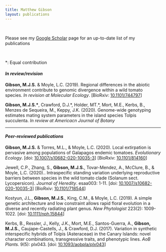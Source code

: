 ```yaml
---
title: Matthew Gibson
layout: publications
---
```

<br>

Please see my <a href="https://scholar.google.com/citations?user=EmLgNEEAAAAJ&hl=en">Google Scholar</a> page for an up-to-date list of my publications

<br>


\*: Equal contribution

#### *In review/revision*


**Gibson, M.J.S.** & Moyle, L.C. (2019). Regional differences in the abiotic environment contribute to genomic divergence within a wild tomato species. *In revision at Molecular Ecology*. [BioRxiv: <a href="https://doi.org/10.1101/744797">10.1101/744797</a>]

**Gibson, M.J.S.\***, Crawford, D.J.\*, Holder, MT.\*, Mort, M.E., Kerbs, B., Menzes de Sequeira, M., Keppy, J.K. (2020). Genome-wide genotyping estimates mating system parameters in the island species Tolpis succulenta. *In review at Americacn Journal of Botany*

<hr>

#### *Peer-reviewed publications*

**Gibson, M.J.S.** & Torres, M.L., & Moyle, L.C. (2020). Local extirpation is pervasive among populations of Galapagos endemic tomatoes. *Evolutionary Ecology*. [doi: <a href="https://doi.org/10.1007/s10682-020-10035-3">10.1007/s10682-020-10035-3</a>]  [BioRxiv: <a href="https://doi.org/10.1101/814160">10.1101/814160</a>]

Jewell, C.P., Zhang, S., **Gibson, M.J.S.**, Tovar-Mendez, A., McClure, B., & Moyle, L.C. (2020).. Intraspecific standing variation underlying reproductive barriers between species in the wild tomato clade (Solanum sect. Lycopersicon). *Journal of Heredity*. esaa003: 1-11. [doi: <a href="https://doi.org/10.1093/jhered/esaa003">10.1007/s10682-020-10035-3</a>]  [BioRxiv: <a href="https://doi.org/10.1101/718544">10.1101/718544</a>]

Kostyun, J.L., **Gibson, M.J.S.**, King, C.M., & Moyle, L.C. (2019). A simple genetic architecture and low constraint allows rapid floral evolution in a diverse and recently radiating plant genus. *New Phytologist* 223(2): 1009-1022. [doi: <a href="https://doi.org/10.1111/nph.15844">10.1111/nph.15844</a>]

Kerbs, B., Ressler, J., Kelly, J.K., Mort, M.E., Santos-Guerra, A., **Gibson, M.J.S.**, Caujape-Castells, J., & Crawford, D.J. (2017). Variation in synthetic interspecific hybrids of Tolpis (Asteraceae) in the Canary Islands: novel character combinations, transgressive traits, and phenotypic lines. *AoB Plants*. 9(5): plx043. [doi: <a href="https://doi.org/10.1093/aobpla/plx043">10.1093/aobpla/plx043</a>]
